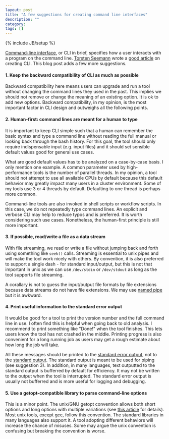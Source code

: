 ```yaml
---
layout: post
title: "A few suggestions for creating command line interfaces"
description: ""
category: 
tags: []
---
```

{% include JB/setup %}

[Command-line interface][cli], or CLI in brief, specifies how a user interacts
with a program on the command line. [Torsten Seemann][tseemann] wrote a [good
article][giga-cli] on creating CLI. This blog post adds a few more suggestions.

#### 1. Keep the backward compatibility of CLI as much as possible

Backward compatibility here means users can upgrade and run a tool without
changing the command lines they used in the past. This implies we should not
remove or change the meaning of an existing option. It is ok to add new
options. Backward compatibility, in my opinion, is the most important factor in
CLI design and outweighs all the following points.

#### 2. Human-first: command lines are meant for a human to type

It is important to keep CLI simple such that a human can remember the basic
syntax and type a command line without reading the full manual or looking back
through the bash history. For this goal, the tool should only require
indispensable input (e.g. input files) and it should set sensible default
values good for general use cases.

What are good default values has to be analyzed on a case-by-case basis. I only
mention one example. A common parameter used by high-performance tools is the
number of parallel threads. In my opinion, a tool should not attempt to use all
available CPUs by default because this default behavior may greatly impact many
users in a cluster environment. Some of my tools use 3 or 4 threads by default.
Defaulting to one thread is perhaps more common.

Command-line tools are also invoked in shell scripts or workflow scripts. In
this case, we do not repeatedly type command lines. An explicit and verbose CLI
may help to reduce typos and is preferred. It is worth considering such use
cases. Nonetheless, the human-first principle is still more important.

#### 3. If possible, read/write a file as a data stream

With file streaming, we read or write a file without jumping back and forth
using something like `seek()` calls. Streaming is essential to unix pipes and
will make the tool work nicely with others. By convention, it is also preferred
to support a single dash `-` for standard input/output, but this is not that
important in unix as we can use `/dev/stdin` or `/dev/stdout` as long as the
tool supports file streaming.

A corallary is not to guess the input/output file formats by
file extensions because data streams do not have file extensions. We may use
[named pipe][named-pipe] but it is awkward.

#### 4. Print useful information to the standard error output

It would be good for a tool to print the version number and the full command
line in use. I often find this is helpful when going back to old analysis. I
recommend to print something like "Done!" when the tool finishes. This lets
users know the tool has not crashed in the middle. Printing progress is also
convenient for a long running job as users may get a rough estimate about how
long the job will take.

All these messages should be printed to the [standard error output][stderr],
not to the [standard output][stdout]. The standard output is meant to be used
for piping (see suggestion 3). In addition, in many languages, text outputted
to the standard output is bufferred by default for efficiency. It may not be
written to the output when the tool is interrupted. The standard error output
is usually not bufferred and is more useful for logging and debugging.

#### 5. Use a getopt-compatible library to parse command-line options

This is a minor point. The unix/GNU getopt convention allows both short options
and long options with multiple variations (see [this article][unix-cli] for
details). Most unix tools, except gcc, follow this convention. The standard
libraries in many languages also support it. A tool adopting different
behaviors will increase the chance of misuses. Some may argue the unix
convention is confusing but breaking the convention is worse.

[cli]: https://en.wikipedia.org/wiki/Command-line_interface
[tseemann]: https://www.doherty.edu.au/people/associate-professor-torsten-seemann
[giga-cli]: https://academic.oup.com/gigascience/article/2/1/2047-217X-2-15/2656133
[unix-cli]: https://nullprogram.com/blog/2020/08/01/
[named-pipe]: https://en.wikipedia.org/wiki/Named_pipe
[stderr]: https://en.wikipedia.org/wiki/Standard_streams#Standard_error_(stderr)
[stdout]: https://en.wikipedia.org/wiki/Standard_streams#Standard_output_(stdout)
